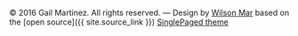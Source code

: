 
&copy; 2016 Gail Martinez. All rights reserved. 
&mdash;
Design by <a target="_blank" href="https://wilsonmar.github.io/jam-stack-website-project-plan/">Wilson Mar</a> based on 
the [open source]({{ site.source_link }}) 
[SinglePaged theme](https://github.com/t413/SinglePaged)